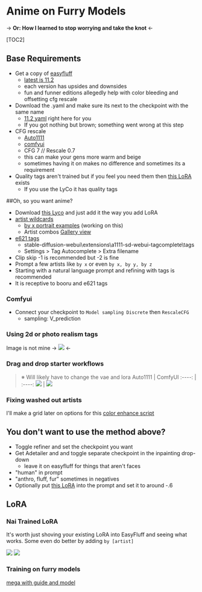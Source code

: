 # Anime on Furry Models
-> **Or: How I learned to stop worrying and take the knot** <-

[TOC2]


## Base Requirements
- Get a copy of [easyfluff](https://huggingface.co/zatochu/EasyFluff/tree/main)
	- [latest is 11.2](https://huggingface.co/zatochu/EasyFluff/resolve/main/EasyFluffV11.2.safetensors?download=true)
	- each version has upsides and downsides
	- fun and funner editions allegedly help with color bleeding and offsetting cfg rescale
- Download the .yaml and make sure its next to the checkpoint with the same name
	- [11.2 yaml](https://huggingface.co/zatochu/EasyFluff/raw/main/EasyFluffV11.2.yaml) right here for you
	- If you got nothing but brown; something went wrong at this step
- CFG rescale
	- [Auto1111](https://github.com/Seshelle/CFG_Rescale_webui)
	- [comfyui](https://github.com/comfyanonymous/ComfyUI_experiments)
	- CFG 7 // Rescale 0.7 
	- this can make your gens more warm and beige
	- sometimes having it on makes no difference and sometimes its a requirement 
- Quality tags aren't trained but if you feel you need them then [this LoRA](https://civitai.com/models/127533?modelVersionId=151790) exists
	- If you use the LyCo it has quality tags

##Oh, so you want anime?
- Download [this Lyco](https://huggingface.co/CluelessC/hll-test/blob/main/lyco/hll6.3-fluff-a4.safetensors) and just add it the way you add LoRA
- [artist wildcards](https://pixeldrain.com/u/UPZvZtQV)
	- [by x portrait examples](https://rentry.org/yxwiu) (working on this)
	-  Artist combos [Gallery view](https://catbox.moe/c/6etv3n#)
- [e621 tags](https://pixeldrain.com/u/TyiryrZB)
	- stable-diffusion-webui\extensions\a1111-sd-webui-tagcomplete\tags 
	- Settings > Tag Autocomplete > Extra filename
- Clip skip -1 is recommended but -2 is fine
- Prompt a few artists like `by x` or even `by x, by y, by z`
- Starting with a natural language prompt and refining with tags is recommended
- It is receptive to booru and e621 tags

### Comfyui
- Connect your checkpoint to `Model sampling Discrete` then `RescaleCFG`
	- sampling: V_prediction

### Using 2d or photo realism tags
Image is not mine
-> ![](https://files.catbox.moe/hvemyz.png) <-

### Drag and drop starter workflows
> ※ Will likely have to change the vae and lora
Auto1111 | ComfyUI
:----: | :----:
![](https://files.catbox.moe/wyrzme.png)   | ![](https://files.catbox.moe/wzmv5u.png)

### Fixing washed out artists
I'll make a grid later on options for this
[color enhance script](https://git.mmaker.moe/mmaker/sd-webui-color-enhance.git)

## You don't want to use the method above?
- Toggle refiner and set the checkpoint you want
- Get Adetailer and and toggle separate checkpoint in the inpainting drop-down
	- leave it on easyfluff for things that aren't faces
- "human" in prompt
- "anthro, fluff, fur" sometimes in negatives
- Optionally put [this LoRA](https://civitai.com/models/104477/de-anime-er) into the prompt and set it to around -.6

## LoRA
### Nai Trained LoRA
It's worth just shoving your existing LoRA into EasyFluff and seeing what works. Some even do better by adding `by [artist]`

![](https://files.catbox.moe/iuz0da.png)
![](https://files.catbox.moe/c735vp.png)

### Training on furry models
[mega with guide and model](https://mega.nz/folder/OoYWzR6L#psN69wnC2ljJ9OQS2FDHoQ/folder/HwgngBxI)